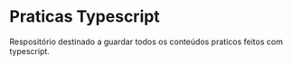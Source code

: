 # Praticas Typescript

Respositório destinado a guardar todos os conteúdos
praticos feitos com typescript.
